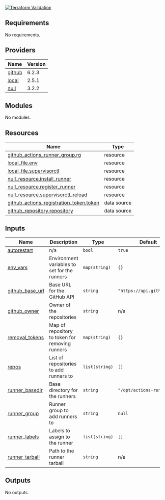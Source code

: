 
[![Terraform Validation](https://github.com/HappyPathway/terraform-ghe-runner/actions/workflows/terraform.yaml/badge.svg)](https://github.com/HappyPathway/terraform-ghe-runner/actions/workflows/terraform.yaml)

<!-- BEGIN_TF_DOCS -->
## Requirements

No requirements.

## Providers

| Name | Version |
|------|---------|
| <a name="provider_github"></a> [github](#provider\_github) | 6.2.3 |
| <a name="provider_local"></a> [local](#provider\_local) | 2.5.1 |
| <a name="provider_null"></a> [null](#provider\_null) | 3.2.2 |

## Modules

No modules.

## Resources

| Name | Type |
|------|------|
| [github_actions_runner_group.rg](https://registry.terraform.io/providers/hashicorp/github/latest/docs/resources/actions_runner_group) | resource |
| [local_file.env](https://registry.terraform.io/providers/hashicorp/local/latest/docs/resources/file) | resource |
| [local_file.supervisorctl](https://registry.terraform.io/providers/hashicorp/local/latest/docs/resources/file) | resource |
| [null_resource.install_runner](https://registry.terraform.io/providers/hashicorp/null/latest/docs/resources/resource) | resource |
| [null_resource.register_runner](https://registry.terraform.io/providers/hashicorp/null/latest/docs/resources/resource) | resource |
| [null_resource.supervisorctl_reload](https://registry.terraform.io/providers/hashicorp/null/latest/docs/resources/resource) | resource |
| [github_actions_registration_token.token](https://registry.terraform.io/providers/hashicorp/github/latest/docs/data-sources/actions_registration_token) | data source |
| [github_repository.repository](https://registry.terraform.io/providers/hashicorp/github/latest/docs/data-sources/repository) | data source |

## Inputs

| Name | Description | Type | Default | Required |
|------|-------------|------|---------|:--------:|
| <a name="input_autorestart"></a> [autorestart](#input\_autorestart) | n/a | `bool` | `true` | no |
| <a name="input_env_vars"></a> [env\_vars](#input\_env\_vars) | Environment variables to set for the runners | `map(string)` | `{}` | no |
| <a name="input_github_base_url"></a> [github\_base\_url](#input\_github\_base\_url) | Base URL for the GitHub API | `string` | `"https://api.github.com"` | no |
| <a name="input_github_owner"></a> [github\_owner](#input\_github\_owner) | Owner of the repositories | `string` | n/a | yes |
| <a name="input_removal_tokens"></a> [removal\_tokens](#input\_removal\_tokens) | Map of repository to token for removing runners | `map(string)` | `{}` | no |
| <a name="input_repos"></a> [repos](#input\_repos) | List of repositories to add runners to | `list(string)` | `[]` | no |
| <a name="input_runner_basedir"></a> [runner\_basedir](#input\_runner\_basedir) | Base directory for the runners | `string` | `"/opt/actions-runner"` | no |
| <a name="input_runner_group"></a> [runner\_group](#input\_runner\_group) | Runner group to add runners to | `string` | `null` | no |
| <a name="input_runner_labels"></a> [runner\_labels](#input\_runner\_labels) | Labels to assign to the runner | `list(string)` | `[]` | no |
| <a name="input_runner_tarball"></a> [runner\_tarball](#input\_runner\_tarball) | Path to the runner tarball | `string` | n/a | yes |

## Outputs

No outputs.
<!-- END_TF_DOCS -->